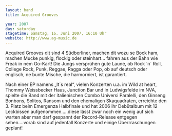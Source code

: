 ```yaml
---
layout: band
title: Acquired Grooves

year: 2007
day: saturday
stagetime: Samstag, 16. Juni 2007, 16:10 Uhr
website: http://www.ag-music.de
---
```

Acquired Grooves dit sind 4 Südberliner, machen dit wozu se Bock ham, machen Mucke punkig, flockig oder steinhart... fahren aus der Bahn wie Freak in nem Go-Kart! Die Jungs versprühen gute Laune, ob Rock ´n´ Roll, College Rock, Punk, Reggae, Ragga oder Pop, ob auf deutsch oder englisch, ne bunte Mische, die harmorniert, ist garantiert.


Nach einer EP namens „It´s real“, vielen Konzerten u.a. im Wild at heart, Thommy Weissbecker Haus, Junction Bar und in Ludwigsfelde im NVA, spielte die Band mit der italienischen Combo Universi Paralelli, den Ginseng Bonbons, Solitos, Ransom und den ehemaligen Skaquadraten, erreichte den 3. Platz beim Emergenza Halbfinale und hat 2006 ihr Debütalbum mit 12 Leckbissen aufgenommen…..diese lässt zwar noch ein wenig auf sich warten aber man darf gespannt der Record-Release entgegen sehen….vorab sind auf jedenfall Konzerte und einige Überrraschungen geplant!
